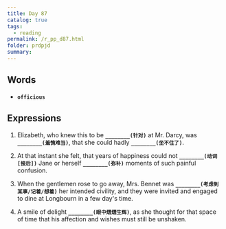```yaml
---
title: Day 87
catalog: true
tags: 
  - reading
permalink: /r_pp_d87.html
folder: prdpjd
summary: 
---
```


## Words

-   <b data-toggle="tooltip" data-original-title="{{site.data.glossary.officious}}">`officious`</b>


## Expressions

1.  Elizabeth, who knew this to be <b data-toggle="tooltip" data-original-title="{{site.data.answers.d87_a}}">`________(针对)`</b> at Mr. Darcy, was <b data-toggle="tooltip" data-original-title="{{site.data.answers.d87_a2}}">`________(羞愧难当)`</b>, that she could hadly <b data-toggle="tooltip" data-original-title="{{site.data.answers.d87_a3}}">`________(坐不住了)`</b>.

2.  At that instant she felt, that years of happiness could not <b data-toggle="tooltip" data-original-title="{{site.data.answers.d87_b}}">`________(动词[接后])`</b> Jane or herself <b data-toggle="tooltip" data-original-title="{{site.data.answers.d87_b2}}">`________(弥补)`</b> moments of such painful confusion.

3.  When the gentlemen rose to go away, Mrs. Bennet was <b data-toggle="tooltip" data-original-title="{{site.data.answers.d87_c}}">`________(考虑到某事/记着/想着)`</b> her intended civility, and they were invited and engaged to dine at Longbourn in a few day's time.

4.  A smile of delight <b data-toggle="tooltip" data-original-title="{{site.data.answers.d87_d}}">`________(眼中熠熠生辉)`</b>, as she thought for that space of time that his affection and wishes must still be unshaken.
